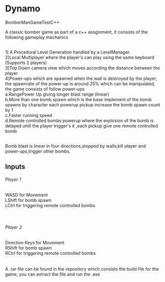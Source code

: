 # Dynamo
BomberManGameTestC++

A classic bomber game as part of a c++ assginment, it consists of the following gameplay mechanics <br/><br/>

1] A Procedural Level Generation handled by a LevelManager.<br/>
2]Local Multiplayer where the player's can play using the same keyboard (Supports 2 players)<br/>
3]Top Down camera view which moves according the distance between the player <br/>
4]Power-ups which are spawned when the wall is destroyed by the player, the spawnrate of the power-up is around 25% which can be manipulated, the game consists of follow power-ups<br/>
a.RangePower Up giving longer blast range (linear)<br/>
b.More than one bomb spawn which is the base implement of the bomb spawns by character each powerup pickup increase the bomb spawn count by 1<br/>
c.Faster running speed <br/>
d.Remote controlled bombs powerup where the explosion of the bomb is delayed until the player trigger's it ,each pickup give one remote controlled bomb<br/><br/>
 
 Bomb blast is linear in four directions,stopped by walls,kill player and power-ups,trigger other bombs.<br/>

## Inputs <br/>
###### Player 1 <br/>
 WASD for Movement <br/>
 LShift for bomb spawn <br/>
 LCtrl for triggering remote controlled bombs<br/>
 <br/><br/>
###### Player 2 <br/>
 Direction Keys for Movement <br/>
 RShift for bomb spawn <br/>
 RCtrl for triggering remote controlled bombs<br/>
 <br/><br/>
 A .rar file can be found in the repository which consists the build file for the game, you can extract the file and run the .exe<br/>
